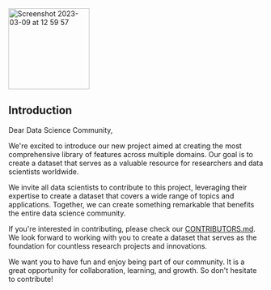 <img width="160" alt="Screenshot 2023-03-09 at 12 59 57" src="https://user-images.githubusercontent.com/120475714/224016962-4f2a45fb-b723-4fac-a747-1328beaaa5ae.png">

## Introduction

Dear Data Science Community,

We're excited to introduce our new project aimed at creating the most comprehensive library of features across multiple domains. Our goal is to create a dataset that serves as a valuable resource for researchers and data scientists worldwide.

We invite all data scientists to contribute to this project, leveraging their expertise to create a dataset that covers a wide range of topics and applications. Together, we can create something remarkable that benefits the entire data science community.

If you're interested in contributing, please check our [CONTRIBUTORS.md](https://github.com/FeatureHub-AI/Datascopum/blob/main/CONTRIBUTORS.md). We look forward to working with you to create a dataset that serves as the foundation for countless research projects and innovations.

We want you to have fun and enjoy being part of our community. It is a great opportunity for collaboration, learning, and growth. 
So don't hesitate to contribute!

